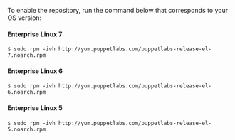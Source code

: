 To enable the repository, run the command below that corresponds to your OS version:

#### Enterprise Linux 7

    $ sudo rpm -ivh http://yum.puppetlabs.com/puppetlabs-release-el-7.noarch.rpm

#### Enterprise Linux 6

    $ sudo rpm -ivh http://yum.puppetlabs.com/puppetlabs-release-el-6.noarch.rpm

#### Enterprise Linux 5

    $ sudo rpm -ivh http://yum.puppetlabs.com/puppetlabs-release-el-5.noarch.rpm

